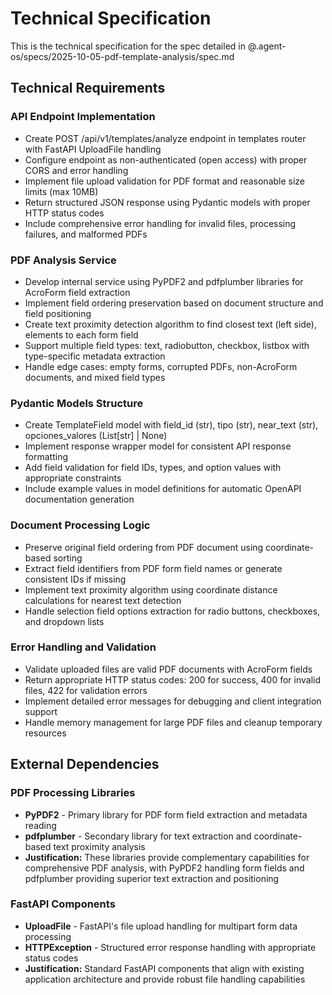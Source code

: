 # Technical Specification

This is the technical specification for the spec detailed in @.agent-os/specs/2025-10-05-pdf-template-analysis/spec.md

## Technical Requirements

### API Endpoint Implementation

- Create POST /api/v1/templates/analyze endpoint in templates router with FastAPI UploadFile handling
- Configure endpoint as non-authenticated (open access) with proper CORS and error handling
- Implement file upload validation for PDF format and reasonable size limits (max 10MB)
- Return structured JSON response using Pydantic models with proper HTTP status codes
- Include comprehensive error handling for invalid files, processing failures, and malformed PDFs

### PDF Analysis Service

- Develop internal service using PyPDF2 and pdfplumber libraries for AcroForm field extraction
- Implement field ordering preservation based on document structure and field positioning
- Create text proximity detection algorithm to find closest text (left side), elements to each form field
- Support multiple field types: text, radiobutton, checkbox, listbox with type-specific metadata extraction
- Handle edge cases: empty forms, corrupted PDFs, non-AcroForm documents, and mixed field types

### Pydantic Models Structure

- Create TemplateField model with field_id (str), tipo (str), near_text (str), opciones_valores (List[str] | None)
- Implement response wrapper model for consistent API response formatting
- Add field validation for field IDs, types, and option values with appropriate constraints
- Include example values in model definitions for automatic OpenAPI documentation generation

### Document Processing Logic

- Preserve original field ordering from PDF document using coordinate-based sorting
- Extract field identifiers from PDF form field names or generate consistent IDs if missing
- Implement text proximity algorithm using coordinate distance calculations for nearest text detection
- Handle selection field options extraction for radio buttons, checkboxes, and dropdown lists

### Error Handling and Validation

- Validate uploaded files are valid PDF documents with AcroForm fields
- Return appropriate HTTP status codes: 200 for success, 400 for invalid files, 422 for validation errors
- Implement detailed error messages for debugging and client integration support
- Handle memory management for large PDF files and cleanup temporary resources

## External Dependencies

### PDF Processing Libraries

- **PyPDF2** - Primary library for PDF form field extraction and metadata reading
- **pdfplumber** - Secondary library for text extraction and coordinate-based text proximity analysis
- **Justification:** These libraries provide complementary capabilities for comprehensive PDF analysis, with PyPDF2 handling form fields and pdfplumber providing superior text extraction and positioning

### FastAPI Components

- **UploadFile** - FastAPI's file upload handling for multipart form data processing
- **HTTPException** - Structured error response handling with appropriate status codes
- **Justification:** Standard FastAPI components that align with existing application architecture and provide robust file handling capabilities
